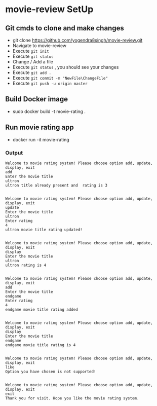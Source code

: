 # movie-review SetUp

## Git cmds to clone and make changes

* git clone https://github.com/yogendra8singh/movie-review.git
* Navigate to movie-review
* Execute `git init`
* Execute `git status`
* Change / Add a file 
* Execute `git status` , you should see your changes
* Execute `git add .`
* Execute `git commit -m "NewFile\ChangeFile"`
* Execute `git push -u origin master`


## Build Docker image
* sudo docker build -t movie-rating .


## Run movie rating app
* docker run -it movie-rating


### Output


	Welcome to movie rating system! Please choose option add, update, display, exit
	add
	Enter the movie title
	ultron
	ultron title already present and  rating is 3


	Welcome to movie rating system! Please choose option add, update, display, exit
	update
	Enter the movie title
	ultron
	Enter rating
	4
	ultron movie title rating updated!


	Welcome to movie rating system! Please choose option add, update, display, exit
	display
	Enter the movie title
	ultron
	ultron rating is 4


	Welcome to movie rating system! Please choose option add, update, display, exit
	add
	Enter the movie title
	endgame
	Enter rating
	4
	endgame movie title rating added


	Welcome to movie rating system! Please choose option add, update, display, exit
	display
	Enter the movie title
	endgame
	endgame movie title rating is 4


	Welcome to movie rating system! Please choose option add, update, display, exit
	like
	Option you have chosen is not supported!


	Welcome to movie rating system! Please choose option add, update, display, exit
	exit
	Thank you for visit. Hope you like the movie rating system.
